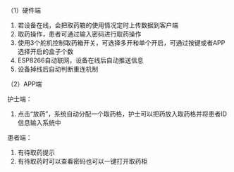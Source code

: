 （1）硬件端
1.	若设备在线，会把取药箱的使用情况定时上传数据到客户端
2.	取药操作，患者可通过输入密码进行取药操作
3.	使用3个舵机控制取药箱开关，可选择多开和单个开启，可通过按键或者APP选择开启的盒子个数
4.	ESP8266自动联网，设备在线后自动推送信息
5.	设备掉线后自动判断重连机制

（2）APP端

护士端：
1.	点击“放药”，系统自动分配一个取药格，护士可以把药放入取药格并将患者ID信息输入系统中

患者端：
1.	有待取药提示
2.	有待取药时可以查看密码也可以一键打开取药柜
